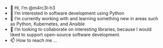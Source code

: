 - 👋 Hi, I’m @m4rc3l-h3
- 👀 I’m interested in software development using Python
- 🌱 I’m currently working with and learning something new in areas such as Python, Kubernetes, and Ansible
- 💞️ I’m looking to collaborate on interesting libraries, because I would liked to support open-source software development.
- 📫 How to reach me ...

<!---
m4rc3l-h3/m4rc3l-h3 is a ✨ special ✨ repository because its `README.md` (this file) appears on your GitHub profile.
You can click the Preview link to take a look at your changes.
--->
